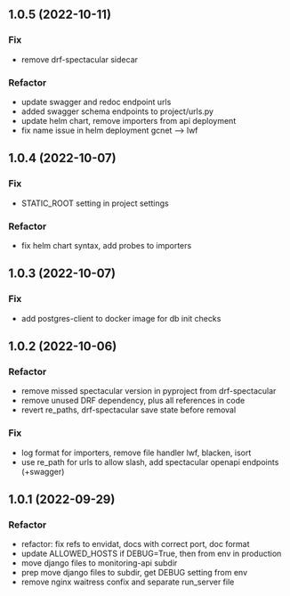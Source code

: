 ## 1.0.5 (2022-10-11)

### Fix

- remove drf-spectacular sidecar

### Refactor

- update swagger and redoc endpoint urls
- added swagger schema endpoints to project/urls.py
- update helm chart, remove importers from api deployment
- fix name issue in helm deployment gcnet --> lwf

## 1.0.4 (2022-10-07)

### Fix

- STATIC_ROOT setting in project settings

### Refactor

- fix helm chart syntax, add probes to importers

## 1.0.3 (2022-10-07)

### Fix

- add postgres-client to docker image for db init checks

## 1.0.2 (2022-10-06)

### Refactor

- remove missed spectacular version in pyproject from drf-spectacular
- remove unused DRF dependency, plus all references in code
- revert re_paths, drf-spectacular save state before removal

### Fix

- log format for importers, remove file handler lwf, blacken, isort
- use re_path for urls to allow slash, add spectacular openapi endpoints (+swagger)

## 1.0.1 (2022-09-29)

### Refactor

- refactor: fix refs to envidat, docs with correct port, doc format
- update ALLOWED_HOSTS if DEBUG=True, then from env in production
- move django files to monitoring-api subdir
- prep move django files to subdir, get DEBUG setting from env
- remove nginx waitress confix and separate run_server file
